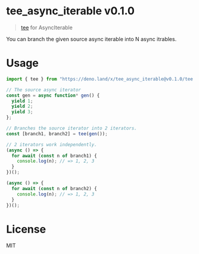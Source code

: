 # tee_async_iterable v0.1.0

> [tee](https://en.wikipedia.org/wiki/Tee_%28command%29) for AsyncIterable

You can branch the given source async iterable into N async itrables.

# Usage

```ts
import { tee } from "https://deno.land/x/tee_async_iterable@v0.1.0/tee.ts";

// The source async iterator
const gen = async function* gen() {
  yield 1;
  yield 2;
  yield 3;
};

// Branches the source iterator into 2 iterators.
const [branch1, branch2] = tee(gen());

// 2 iterators work independently.
(async () => {
  for await (const n of branch1) {
    console.log(n); // => 1, 2, 3
  }
})();

(async () => {
  for await (const n of branch2) {
    console.log(n); // => 1, 2, 3
  }
})();
```

# License

MIT

